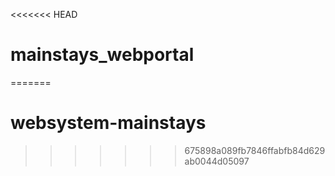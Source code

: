 <<<<<<< HEAD
# mainstays_webportal
=======
# websystem-mainstays
>>>>>>> 675898a089fb7846ffabfb84d629ab0044d05097
